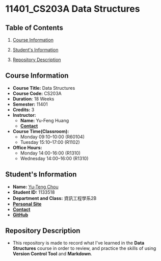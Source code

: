 # 11401_CS203A Data Structures

## Table of Contents

1. [Course Information](#course-info)

2. [Student's Information](#student-info)

3. [Repository Description](#repo-description)


## Course Information <a name="course-info" />
- **Course Title:** Data Structures
- **Course Code:** CS203A
- **Duration**: 18 Weeks
- **Semester:** 11401
- **Credits:** 3
- **Instructor:**
    - **Name:** Yu-Feng Huang
    - [**Contact**](mailto:yfhuang@saturn.yzu.edu.tw)
- **Course Time(Classroom):**
    - Monday 09:10–10:00 (R60104)
    - Tuesday 15:10–17:00 (R1102)
- **Office Hours:**
    - Monday 14:00-16:00 (R1310)
    - Wednesday 14:00–16:00 (R1310)

## Student's Information <a name="student-info" />
- **Name:** [Yu-Teng Chou](https://anlongzhou.github.io/)
- **Student ID:** 1133518
- **Department and Class:** 資訊工程學系2B
- [**Personal Site**](https://anlongzhou.github.io/)
- [**Contact**](mailto:s1133518@mail.yzu.edu.tw)
- [**GitHub**](https://github.com/AnlongZhou)

## Repository Description <a name="repo-description" />
- This repository is made to record what I've learned in the **Data Structures** course in order to review, 
and practice the skills of using **Version Control Tool**  and **Markdown**.
 
